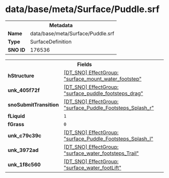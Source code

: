 <h1>data/base/meta/Surface/Puddle.srf</h1><table><tr><th colspan="100%">Metadata</th></tr><tr><td><b>Name</b></td><td>data/base/meta/Surface/Puddle.srf</td></tr><tr><td><b>Type</b></td><td>SurfaceDefinition</td></tr><tr><td><b>SNO ID</b></td><td>176536</td></tr></table>

<table><tr><th colspan="100%">Fields</th></tr><tr><td><b>hStructure</b></td><td><a href="..\EffectGroup\surface_mount_water_footstep.efg.md">[DT_SNO] EffectGroup: "surface_mount_water_footstep"</a></td></tr><tr><td><b>unk_405f72f</b></td><td><a href="..\EffectGroup\surface_puddle_footsteps_drag.efg.md">[DT_SNO] EffectGroup: "surface_puddle_footsteps_drag"</a></td></tr><tr><td><b>snoSubmitTransition</b></td><td><a href="..\EffectGroup\surface_Puddle_Footsteps_Splash_r.efg.md">[DT_SNO] EffectGroup: "surface_Puddle_Footsteps_Splash_r"</a></td></tr><tr><td><b>fLiquid</b></td><td><code>1</code></td></tr><tr><td><b>fGrass</b></td><td><code>0</code></td></tr><tr><td><b>unk_c79c39c</b></td><td><a href="..\EffectGroup\surface_Puddle_Footsteps_Splash_l.efg.md">[DT_SNO] EffectGroup: "surface_Puddle_Footsteps_Splash_l"</a></td></tr><tr><td><b>unk_3972ad</b></td><td><a href="..\EffectGroup\surface_water_footsteps_Trail.efg.md">[DT_SNO] EffectGroup: "surface_water_footsteps_Trail"</a></td></tr><tr><td><b>unk_1f8c560</b></td><td><a href="..\EffectGroup\surface_water_footLift.efg.md">[DT_SNO] EffectGroup: "surface_water_footLift"</a></td></tr></table>

